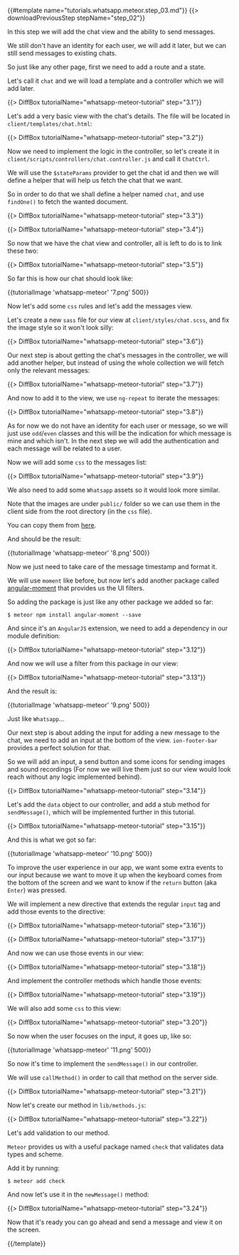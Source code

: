 {{#template name="tutorials.whatsapp.meteor.step_03.md"}}
{{> downloadPreviousStep stepName="step_02"}}

In this step we will add the chat view and the ability to send messages.

We still don't have an identity for each user, we will add it later, but we can still send messages to existing chats.

So just like any other page, first we need to add a route and a state.

Let's call it `chat` and we will load a template and a controller which we will add later.

{{> DiffBox tutorialName="whatsapp-meteor-tutorial" step="3.1"}}

Let's add a very basic view with the chat's details. The file will be located in `client/templates/chat.html`:

{{> DiffBox tutorialName="whatsapp-meteor-tutorial" step="3.2"}}

Now we need to implement the logic in the controller, so let's create it in `client/scripts/controllers/chat.controller.js` and call it `ChatCtrl`.

We will use the `$stateParams` provider to get the chat id and then we will define a helper that will help us fetch the chat that we want.

So in order to do that we shall define a helper named `chat`, and use `findOne()` to fetch the wanted document.

{{> DiffBox tutorialName="whatsapp-meteor-tutorial" step="3.3"}}

{{> DiffBox tutorialName="whatsapp-meteor-tutorial" step="3.4"}}

So now that we have the chat view and controller, all is left to do is to link these two:

{{> DiffBox tutorialName="whatsapp-meteor-tutorial" step="3.5"}}

So far this is how our chat should look like:

{{tutorialImage 'whatsapp-meteor' '7.png' 500}}

Now let's add some `css` rules and let's add the messages view.

Let's create a new `sass` file for our view at `client/styles/chat.scss`, and fix the image style so it won't look silly:

{{> DiffBox tutorialName="whatsapp-meteor-tutorial" step="3.6"}}

Our next step is about getting the chat's messages in the controller, we will add another helper, but instead of using the whole collection we will fetch only the relevant messages:

{{> DiffBox tutorialName="whatsapp-meteor-tutorial" step="3.7"}}

And now to add it to the view, we use `ng-repeat` to iterate the messages:

{{> DiffBox tutorialName="whatsapp-meteor-tutorial" step="3.8"}}

As for now we do not have an identity for each user or message, so we will just use `odd`/`even` classes and this will be the indication for which message is mine and which isn't. In the next step we will add the authentication and each message will be related to a user.

Now we will add some `css` to the messages list:

{{> DiffBox tutorialName="whatsapp-meteor-tutorial" step="3.9"}}

We also need to add some `Whatsapp` assets so it would look more similar.

Note that the images are under `public/` folder so we can use them in the client side from the root directory (in the `css` file).

You can copy them from [here](https://github.com/DAB0mB/angular-meteor-whatsapp/tree/master/public).

And should be the result:

{{tutorialImage 'whatsapp-meteor' '8.png' 500}}

Now we just need to take care of the message timestamp and format it.

We will use `moment` like before, but now let's add another package called [angular-moment](https://github.com/urish/angular-moment) that provides us the UI filters.

So adding the package is just like any other package we added so far:

    $ meteor npm install angular-moment --save

And since it's an `AngularJS` extension, we need to add a dependency in our module definition:

{{> DiffBox tutorialName="whatsapp-meteor-tutorial" step="3.12"}}

And now we will use a filter from this package in our view:

{{> DiffBox tutorialName="whatsapp-meteor-tutorial" step="3.13"}}

And the result is:

{{tutorialImage 'whatsapp-meteor' '9.png' 500}}

Just like `Whatsapp`...

Our next step is about adding the input for adding a new message to the chat, we need to add an input at the bottom of the view. `ion-footer-bar` provides a perfect solution for that.

So we will add an input, a send button and some icons for sending images and sound recordings (For now we will live them just so our view would look reach without any logic implemented behind).

{{> DiffBox tutorialName="whatsapp-meteor-tutorial" step="3.14"}}

Let's add the `data` object to our controller, and add a stub method for `sendMessage()`, which will be implemented further in this tutorial.

{{> DiffBox tutorialName="whatsapp-meteor-tutorial" step="3.15"}}

And this is what we got so far:

{{tutorialImage 'whatsapp-meteor' '10.png' 500}}

To improve the user experience in our app, we want some extra events to our input because we want to move it up when the keyboard comes from the bottom of the screen and we want to know if the `return` button (aka `Enter`) was pressed.

We will implement a new directive that extends the regular `input` tag and add those events to the directive:

{{> DiffBox tutorialName="whatsapp-meteor-tutorial" step="3.16"}}

{{> DiffBox tutorialName="whatsapp-meteor-tutorial" step="3.17"}}

And now we can use those events in our view:

{{> DiffBox tutorialName="whatsapp-meteor-tutorial" step="3.18"}}

And implement the controller methods which handle those events:

{{> DiffBox tutorialName="whatsapp-meteor-tutorial" step="3.19"}}

We will also add some `css` to this view:

{{> DiffBox tutorialName="whatsapp-meteor-tutorial" step="3.20"}}

So now when the user focuses on the input, it goes up, like so:

{{tutorialImage 'whatsapp-meteor' '11.png' 500}}

So now it's time to implement the `sendMessage()` in our controller.

We will use `callMethod()` in order to call that method on the server side.

{{> DiffBox tutorialName="whatsapp-meteor-tutorial" step="3.21"}}

Now let's create our method in `lib/methods.js`:

{{> DiffBox tutorialName="whatsapp-meteor-tutorial" step="3.22"}}

Let's add validation to our method.

`Meteor` provides us with a useful package named `check` that validates data types and scheme.

Add it by running:

    $ meteor add check

And now let's use it in the `newMessage()` method:

{{> DiffBox tutorialName="whatsapp-meteor-tutorial" step="3.24"}}

Now that it's ready you can go ahead and send a message and view it on the screen.

{{/template}}
